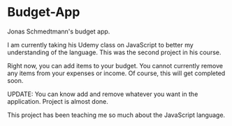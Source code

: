 # Budget-App

Jonas Schmedtmann's budget app.

I am currently taking his Udemy class on JavaScript to better my understanding of the language. This was the second project in his course.

Right now, you can add items to your budget. You cannot currently remove any items from your expenses or income. Of course, this will get completed soon. 

UPDATE: You can know add and remove whatever you want in the application. Project is almost done.

This project has been teaching me so much about the JavaScript language.
